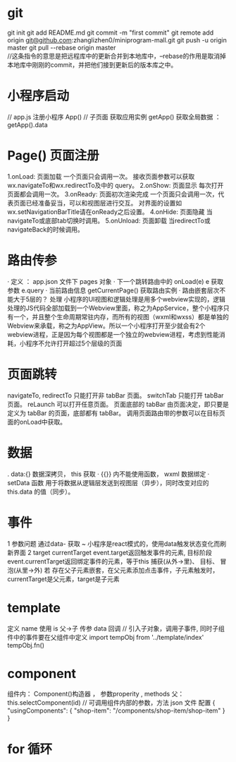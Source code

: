 # git 
  git init
  git add README.md
  git commit -m "first commit"
  git remote add origin git@github.com:zhanglizhen0/miniprogram-mall.git
  git push -u origin master
  git pull --rebase origin master   
  //这条指令的意思是把远程库中的更新合并到本地库中，–rebase的作用是取消掉本地库中刚刚的commit，并把他们接到更新后的版本库之中。

# 小程序启动
  // app.js
  注册小程序 App() 
  // 子页面
  获取应用实例  getApp()
  获取全局数据 ： getApp().data  

# Page() 页面注册
  1.onLoad: 页面加载
    一个页面只会调用一次。
    接收页面参数可以获取wx.navigateTo和wx.redirectTo及中的 query。
  2.onShow: 页面显示
    每次打开页面都会调用一次。
  3.onReady: 页面初次渲染完成
    一个页面只会调用一次，代表页面已经准备妥当，可以和视图层进行交互。
    对界面的设置如wx.setNavigationBarTitle请在onReady之后设置。
  4.onHide: 页面隐藏
    当navigateTo或底部tab切换时调用。
  5.onUnload: 页面卸载
    当redirectTo或navigateBack的时候调用。

# 路由传参
  · 定义 ： app.json 文件下  pages 对象
  · 下一个跳转路由中的 onLoad(e)  e 获取参数  e.query
  · 当前路由信息   getCurrentPage() 获取路由实例
  · 路由嵌套层次不能大于5层的？ 处理 
    小程序的UI视图和逻辑处理是用多个webview实现的，逻辑处理的JS代码全部加载到一个Webview里面，称之为AppService，整个小程序只有一个，并且整个生命周期常驻内存，而所有的视图（wxml和wxss）都是单独的Webview来承载，称之为AppView。所以一个小程序打开至少就会有2个webview进程，正是因为每个视图都是一个独立的webview进程，考虑到性能消耗，小程序不允许打开超过5个层级的页面 

# 页面跳转
  navigateTo, redirectTo 只能打开非 tabBar 页面。
  switchTab 只能打开 tabBar 页面。
  reLaunch 可以打开任意页面。
  页面底部的 tabBar 由页面决定，即只要是定义为 tabBar 的页面，底部都有 tabBar。
  调用页面路由带的参数可以在目标页面的onLoad中获取。


# 数据
  . data:{} 数据深拷贝， this 获取
  · {{}}  内不能使用函数， wxml 数据绑定
  · setData 函数
    用于将数据从逻辑层发送到视图层（异步），同时改变对应的 this.data 的值（同步）。


# 事件
  1 参数问题   通过data-  获取
    ~ 小程序是react模式的，使用data触发状态变化而刷新界面
  2 target  currentTarget
    event.target返回触发事件的元素, 目标阶段 
    event.currentTarget返回绑定事件的元素，等于this   捕获(从外->里)、 目标、 冒泡(从里->外)
    若 存在父子元素嵌套，在父元素添加点击事件，子元素触发时，currentTarget是父元素，target是子元素

# template 
  定义 name
  使用 is
  父->子 传参  data
  回调 
    // 引入子对象，调用子事件, 同时子组件中的事件要在父组件中定义
    import tempObj from '../template/index'
    tempObj.fn()

# component 
  组件内： Component()构造器 ， 参数properity , methods
  父： this.selectComponent(id)  // 可调用组件内部的参数，方法
      json 文件 配置 
      {
        "usingComponents": {
          "shop-item": "/components/shop-item/shop-item"
        }
      }

# for 循环
  